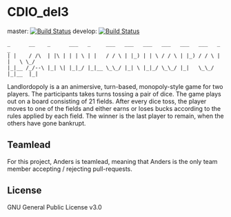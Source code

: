 # CDIO_del3

master: [![Build Status](https://travis-ci.org/hold11/CDIO_del3.svg?branch=master)](https://travis-ci.org/hold11/CDIO_del3)
develop: [![Build Status](https://travis-ci.org/hold11/CDIO_del3.svg?branch=develop)](https://travis-ci.org/hold11/CDIO_del3)
```
_      __    _      ___   _     ___   ___   ___   ___   ___   ___   _     _    
| |    / /\  | |\ | | | \ | |   / / \ | |_) | | \ / / \ | |_) / / \ | |   \ \_/
|_|__ /_/--\ |_| \| |_|_/ |_|__ \_\_/ |_| \ |_|_/ \_\_/ |_|   \_\_/ |_|__  |_|  
```
Landlordopoly is a an animersive, turn-based‚ monopoly-style game for two players. The participants takes turns tossing a pair of dice. The game plays out on a board consisting of 21 fields. After every dice toss, the player moves to one of the fields and either earns or loses bucks according to the rules applied by each field. The winner is the last player to remain, when the others have gone bankrupt.

## Teamlead

For this project, Anders is teamlead, meaning that Anders is the only team member accepting / rejecting pull-requests.

## License

GNU General Public License v3.0

